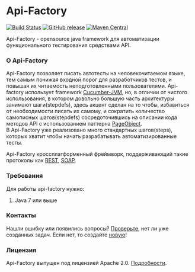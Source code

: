 # Api-Factory
[![Build Status](https://travis-ci.org/sbtqa/api-factory.svg?branch=master)](https://travis-ci.org/sbtqa/api-factory) [![GitHub release](https://img.shields.io/github/release/sbtqa/api-factory.svg?style=flat-square)](https://github.com/sbtqa/api-factory/releases) [![Maven Central](https://img.shields.io/maven-central/v/ru.sbtqa.tag/api-factory.svg)](https://mvnrepository.com/artifact/ru.sbtqa.tag/api-factory)

Api-Factory - opensource java framework для автоматизации функционального тестирования средствами API.  

### О Api-Factory

Api-Factory позволяет писать автотесты на человекочитаемом языке, тем самым понижая входной порог для разработчиков тестов, и повышая их читаемость неподготовленными пользователями. Api-factory использует framework [Cucumber-JVM](https://github.com/cucumber/cucumber-jvm), но, в отличии от чистого использования, в котором довольно большую часть архитектуры занимают шаги(stepdefs), здесь акцент сделан на то чтобы, избавиться от необходимости писать их самому, и сократить количество самописных шагов(stepdefs) сосредоточившись на описании кода методов API с использованием паттерна [PageObject](https://martinfowler.com/bliki/PageObject.html).   
В Api-Factory уже реализовано много стандартных шагов(steps), которых хватит чтобы начать разрабатывать автоматизированные тесты.  
  
Api-Factory кроссплатформенный фреймворк, поддерживающий такие протоколы как [REST](https://ru.wikipedia.org/wiki/REST), [SOAP](https://ru.wikipedia.org/wiki/SOAP).

### Требования
Для работы api-factory нужно:
1. Java 7 или выше

### Контакты
Нашли ошибку или появились вопросы? [Проверьте](https://github.com/sbtqa/api-factory/issues), нет ли уже созданных задач. Если нет, то создайте [новую](https://github.com/sbtqa/api-factory/issues/new)!

### Лицензия 
Api-Factory выпущен под лицензией Apache 2.0. [Подробности](https://github.com/sbtqa/api-factory/blob/master/LICENSE).